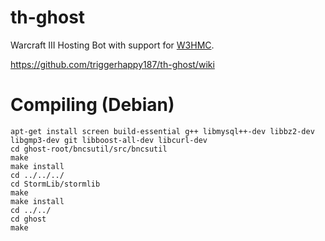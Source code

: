 # th-ghost
Warcraft III Hosting Bot with support for [W3HMC](https://github.com/triggerhappy187/th-ghost/wiki/W3HMC).

https://github.com/triggerhappy187/th-ghost/wiki

Compiling (Debian)
==========

```
apt-get install screen build-essential g++ libmysql++-dev libbz2-dev libgmp3-dev git libboost-all-dev libcurl-dev
cd ghost-root/bncsutil/src/bncsutil
make
make install
cd ../../../
cd StormLib/stormlib
make
make install
cd ../../
cd ghost
make
```